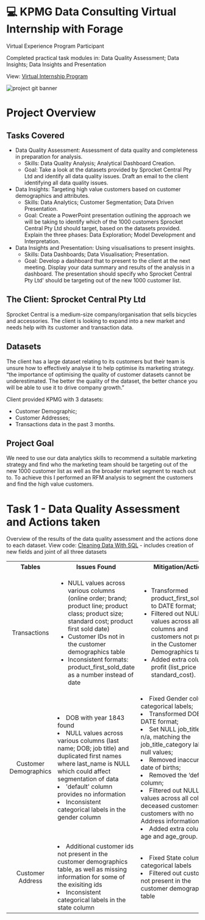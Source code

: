 # 💻 KPMG Data Consulting Virtual Internship with Forage

Virtual Experience Program Participant

Completed practical task modules in: Data Quality Assessment; Data Insights; Data Insights and Presentation	

View: [Virtual Internship Program](https://www.theforage.com/virtual-internships/theme/m7W4GMqeT3bh9Nb2c/KPMG-Data-Analytics-Virtual-Internship)

![project git banner](https://user-images.githubusercontent.com/88495091/210605926-adc1d17a-5f54-4984-8370-38fd6cb83f70.png)

# Project Overview
## Tasks Covered
- Data Quality Assessment: Assessment of data quality and completeness in preparation for analysis.
	- Skills: Data Quality Analysis; Analytical Dashboard Creation.
	- Goal: Take a look at the datasets provided by Sprocket Central Pty Ltd and identify all data quality issues. Draft an email to the client identifying all data quality issues. 
- Data Insights: Targeting high value customers based on customer demographics and attributes.
	- Skills: Data Analytics; Customer Segmentation; Data Driven Presentation.
	- Goal: Create a PowerPoint presentation outlining the approach we will be taking to identify which of the 1000 customers Sprocket Central Pty Ltd should target, based on the datasets provided. Explain the three phases:  Data Exploration; Model Development and Interpretation.
- Data Insights and Presentation: Using visualisations to present insights.
	- Skills: Data Dashboards; Data Visualisation; Presentation.
	- Goal: Develop a dashboard that to present to the client at the next meeting. Display your data summary and results of the analysis in a dashboard. The presentation should specify who Sprocket Central Pty Ltd' should be targeting out of the new 1000 customer list.

## The Client: Sprocket Central Pty Ltd
Sprocket Central is a medium-size company/organisation that sells bicycles and accessories. The client is looking to expand into a new market and needs help with its customer and transaction data. 

## Datasets
The client has a large dataset relating to its customers but their team is unsure how to effectively analyse it to help optimise its marketing strategy.
“the importance of optimising the quality of customer datasets cannot be underestimated. The better the quality of the dataset, the better chance you will be able to use it to drive company growth.”

Client provided KPMG with 3 datasets: 
- Customer Demographic; 
- Customer Addresses; 
- Transactions data in the past 3 months.

## Project Goal
We need to use our data analytics skills to recommend a suitable marketing strategy and find who the marketing team should be targeting out of the new 1000 customer list as well as the broader market segment to reach out to.
To achieve this I performed an RFM analysis to segment the customers and find the high value customers.


# Task 1 - Data Quality Assessment and Actions taken

Overview of the results of the data quality assessment and the actions done to each dataset.
View code: [Cleaning Data With SQL](https://github.com/CheilaDaSilva/Work_Experience_Projects/blob/main/KPMG%20Data%20Analytics%20Consulting%20Virtual%20Internship/cleaning%20data%20with%20SQL.sql) - includes creation of new fields and joint of all three datasets

<table>
  <tbody>
    <tr>
      <th align="center">Tables</th>
      <th align="center">Issues Found</th>
      <th align="center">Mitigation/Action</th>
    </tr>
    <tr>
      <td align="center">Transactions</td>
      <td align="left">
	    <ul>
          <li>NULL values across various columns (online order; brand; product line; product class; product size; standard cost; product first sold date)</li>
          <li>Customer IDs not in the customer demographics table</li>
		    <li>Inconsistent formats: product_first_sold_date as a number instead of date</li>
            </ul>
      </td>
      <td align="left">
	     <ul>
          <li>Transformed product_first_sold_date to DATE format;</li>
          <li>Filtered out NULL values across all columns and  customers not present in the Customer Demographics table;</li>
	  <li>Added extra column: profit (list_price - standard_cost).</li>
            </ul>
      </td>
    </tr>
    <tr>
      <td align="center">Customer Demographics</td>
      <td align="left">
	      <li>DOB with year 1843 found</li>
	      <li>NULL values across various columns (last name; DOB; job title) and duplicated first names where last_name is NULL which could affect segmentation of data </li>
	      <li>'default' column provides no information</li>
	      <li> Inconsistent categorical labels in the gender column</li>
      </td>
      <td align="left">
	      <li>Fixed Gender column categorical labels;</li>
	      <li>Transformed DOB to DATE format;</li>
	      <li>Set NULL job_titles to n/a, matching the job_title_category label for null values;</li>
	      <li>Removed inaccurate date of births;</li>
	      <li>Removed the ‘default’ column;</li>
	      <li>Filtered out NULL values across all columns, deceased customers and customers with no Address information;</li>
	      <li>Added extra columns: age and age_group.</li>  
      </td>
    </tr>
    <tr>
      <td align="center">Customer Address</td>
     <td align="left">
	     <li>Additional customer ids not present in the customer demographics table, as well as missing information for some of the exisiting ids</li>
	     <li>Inconsistent categorical labels in the state column</li>
     </td>
      <td align="left">
	 <li>Fixed State column categorical labels</li>    
	      <li>Filtered out customers not present in the customer demographics table</li>
      </td>
    </tr>
  </tbody>
</table>



